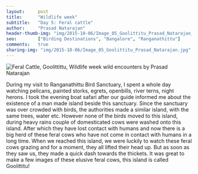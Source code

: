 ```yaml
---
layout:     post
title:      "Wildlife week"
subtitle:   "Day 5: Feral cattle"
author:     "Prasad Natarajan"
header-thumb-img: "img/2015-10-06/Image_05_Goolittitu_Prasad_Natarajan_thumb.jpg"
seo: 		["Birding Destinations", "Bangalore", "Ranganathittu"]
comments:   true
sharing-img: "img/2015-10-06/Image_05_Goolittitu_Prasad_Natarajan.jpg"
---
```



<img src="{{ site.baseurl }}/img/2015-10-06/Image_05_Goolittitu_Prasad_Natarajan.jpg" alt="Feral Cattle, Goolittittu, Wildlife week wild encounters by Prasad Natarajan">

<p>
During my visit to Ranganathittu Bird Sanctuary, I spent a whole day watching pelicans, painted storks, egrets, openbills, river terns, night herons. I took the evening boat safari after our guide informed me about the existence of a man made island beside this sanctuary. Since the sanctuary was over crowded with birds, the authorities made a similar island, with the same trees, water etc. However none of the birds moved to this island, during heavy rains couple of domesticated cows were washed onto this island. After which they have lost contact with humans and now there is a big herd of these feral cows who have not come in contact with humans in a long time. When we reached this island, we were luckily to watch these feral cows grazing and for a moment, they all lifted their head up. But as soon as they saw us, they made a quick dash towards the thickets. It was great to make a few images of these elusive feral cows, this island is called Goolittitu!
</p>